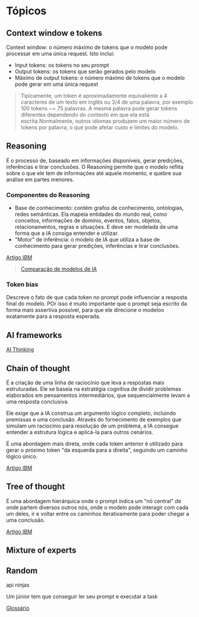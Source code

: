 # Tópicos

## Context window e tokens

Context window: o número máximo de tokens que o modelo pode processar em uma única request. Isto inclui:

* Input tokens: os tokens no seu prompt
* Output tokens: os tokens que serão gerados pelo modelo
* Máximo de output tokens: o número máximo de tokens que o modelo pode gerar em uma única request

> Tipicamente, um token é aproximadamente equivaliente a 4 caracteres de um texto em inglês ou 3/4 de uma palavra, por exemplo 100 tokens ~= 75 palavras. A mesma palavra pode gerar tokens diferentes dependendo do contexto em que ela está escrita.Normalmente, outros idiomas produzem um maior número de tokens por palavra, o que pode afetar custo e limites do modelo.

## Reasoning

É o processo de, baseado em informações disponíveis, gerar predições, inferências e tirar conclusões. O Reasoning permite que o modelo reflita sobre o que ele tem de informações até aquele momento, e quebre sua análise em partes menores.

### Componentes do Reasoning

* Base de conhecimento: contém grafos de conhecimento, ontologias, redes semânticas. Ela mapeia entidades do mundo real, como conceitos, informações de domínio, eventos, fatos, objetos, relacionamentos, regras e situações. E deve ser modelada de uma forma que a IA consiga entender e utilizar.
* "Motor" de inferência: o modelo de IA que utiliza a base de conhecimento para gerar predições, inferências e tirar conclusões.

[Artigo IBM](https://www.ibm.com/think/topics/ai-reasoning)

> [Comparação de modelos de IA](https://docs.github.com/en/copilot/reference/ai-models/model-comparison)

### Token bias

Descreve o fato de que cada token no prompt pode influenciar a resposta final do modelo. POr isso é muito importante que o prompt seja escrito da forma mais assertiva possível, para que ele direcione o modeloo exatamente para a resposta esperada.

## AI frameworks

[AI Thinking](https://royalsocietypublishing.org/doi/10.1098/rsos.241482)

## Chain of thought

É a criação de uma linha de raciocínio que leva a respostas mais estruturadas. Ele se baseia na estratégia cognitiva de dividir problemas elaborados em pensamentos intermediários, que sequencialmente levam a uma resposta conclusiva.

Ele exige que a IA construa um argumento lógico completo, incluindo premissas e uma conclusão. Através do fornecimento de exemplos que simulam um raciocínio para resolução de um problema, a IA consegue entender a estrutura lógica e aplicá-la para outros cenários.

É uma abordagem mais direta, onde cada token anterior é utilizado para gerar o próximo token "da esquerda para a direita", seguindo um caminho lógico único.

[Artigo IBM](https://www.ibm.com/br-pt/think/topics/chain-of-thoughts)

## Tree of thought

É uma abordagem hierárquica onde o prompt indica um "nó central" de onde partem diversos outros nós, onde o modelo pode interagir com cada um deles, ir e voltar entre os caminhos iterativamente para poder chegar a uma conclusão.

[Artigo IBM](https://www.ibm.com/br-pt/think/topics/tree-of-thoughts)

## Mixture of experts

## Random

api ninjas

Um júnior tem que conseguir ler seu prompt e executar a task

[Glossário](https://promptmetheus.com/resources/llm-knowledge-base)
